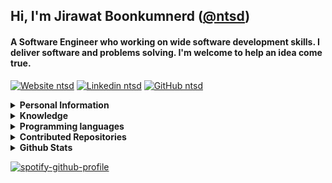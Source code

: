 ## Hi, I'm Jirawat Boonkumnerd ([@ntsd](https://github.com/ntsd))

#### A Software Engineer who working on wide software development skills. I deliver software and problems solving. I'm welcome to help an idea come true.

[![Website ntsd](https://img.shields.io/badge/-Website-black?style=flat-square&logo=Plex&logoColor=white&link=https://ntsd.me&cacheSeconds=864000)](https://ntsd.dev)
[![Linkedin ntsd](https://img.shields.io/badge/-Linkedin-blue?style=flat-square&logo=Linkedin&logoColor=white&link=https://www.linkedin.com/in/ntsd&cacheSeconds=864000)](https://www.linkedin.com/in/ntsd)
[![GitHub ntsd](https://img.shields.io/github/followers/ntsd?label=follow&style=social&cacheSeconds=86400)](https://github.com/ntsd)

<details>
<summary>
  <b>Personal Information</b>
</summary><br>
  
**Name:**  Jirawat Boonkumnerd

**Location:** Bangkok, Thailand.

**Languages:**

- Thai (Native)

- English (Intermediate)

</details>

<details>
<summary>
  <b>Knowledge</b>
</summary>

- Front-end Development (Web, Mobile)

- Back-end Development (API, Database, Security)

- Infrastructure and Cloud Service

- Algorithms and Data Structures

- Image Processing, Machine Learning, Deep Learning

- Software development process

</details>

<details>
<summary>
  <b>Programming languages</b>
</summary>
  
- **Advanced:** Go, Python, JavaScript/Typescript

- **Experienced:** Bash/Shell, C++, Java

</details>

<details>
<summary>
  <b>Contributed Repositories</b>
</summary>
 - [freqtrade (14105 Stars)](https://github.com/freqtrade/freqtrade)

 - [Yosoro (2595 Stars)](https://github.com/IceEnd/Yosoro)

 - [crontab-ui (1785 Stars)](https://github.com/alseambusher/crontab-ui)

 - [carbon-charts (426 Stars)](https://github.com/carbon-design-system/carbon-charts)

 - [spotify-github-profile (389 Stars)](https://github.com/kittinan/spotify-github-profile)

 - [webring (99 Stars)](https://github.com/wonderfulsoftware/webring)

 - [Hacktoberfest-2020-FizzBuzz (68 Stars)](https://github.com/NullDev/Hacktoberfest-2020-FizzBuzz)

 - [git-garden (37 Stars)](https://github.com/heypoom/git-garden)

 - [coffee-to-code (30 Stars)](https://github.com/narze/coffee-to-code)

 - [baht.js (28 Stars)](https://github.com/narze/baht.js)



</details>

<details>
<summary>
  <b>Github Stats</b>
</summary>
  
![trophy](https://github-profile-trophy.vercel.app/?username=ntsd&theme=onedark&column=8)

<img align="center" src="https://github-readme-stats.vercel.app/api?username=ntsd&show_icons=true&theme=blue-green&hide_title=true&line_height=26" />&nbsp;<a href="https://spotify-github-profile.vercel.app/api/view.svg?uid=21upe2xfqu73mfjaknb3ci4iq&redirect=true">

</details>
  
[![spotify-github-profile](https://spotify-github-profile.vercel.app/api/view?uid=21upe2xfqu73mfjaknb3ci4iq&cover_image=true&theme=novatorem&bar_color_cover=true)](https://spotify-github-profile.vercel.app/api/view?uid=21upe2xfqu73mfjaknb3ci4iq&redirect=true)
